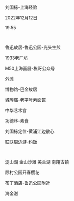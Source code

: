 刘国栋-上海经验

2022年12月12日

19:55

 

鲁迅故居-鲁迅公园-光头生煎

1933老厂坊

M50上海画展-栋哥公众号

外滩

博物馆-巴金故居

城隍庙-老字号素面馆

中华艺术宫

功德林-素食

刘国栋定位-黄浦江边散心

联联周边游-约饭

 

淀山湖 金山沙滩 美兰湖 南翔古镇

顾村公园开春樱花

布丁酒店-鲁迅公园附近

海金滋
